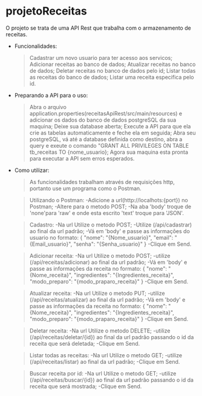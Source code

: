 # projetoReceitas
O projeto se trata de uma API Rest que trabalha com o armazenamento de receitas.

- Funcionalidades:
  >Cadastrar um novo usuario para ter acesso aos servicos;
  >Adicionar receitas ao banco de dados;
  >Atualizar receitas no banco de dados;
  >Deletar receitas no banco de dados pelo id;
  >Listar todas as receitas do banco de dados;
  >Listar uma receita especifica pelo id.

- Preparando a API para o uso:
  >Abra o arquivo application.properties(receitasApiRest/src/main/resources) e adicionar os dados do banco de dados postgreSQL da sua maquina;
  >Deixe sua database aberta;
  >Execute a API para que ela crie as tabelas automaticamente e feche ela em seguida;
  >Abra seu postgreSQL, vá até a database definida como destino, abra a query e exeute o comando "GRANT ALL PRIVILEGES ON TABLE tb_receitas TO {nome_usuario};
  >Agora sua maquina esta pronta para executar a API sem erros esperados.

- Como utilizar:
  >As funcionalidades trabalham através de requisições http, portanto use um programa como o Postman.
  
  >Utilizando o Postman:
    -Adicione a url(http://localhots:{port}) no Postman;
    -Altere para o metodo POST;
    -Na aba 'body' troque de 'none'para 'raw' e onde esta escrito 'text' troque para 'JSON'.
    
  >Cadastro:
    -Na url Utilize o metodo POST;
    -Utilize (/api/cadastrar) ao final da url padrão;
    -Vá em 'body' e passe as informações do usuario no formato:
      {
        "nome": "{Nome_usuario}",
        "email": "{Email_usuario}",
        "senha": "{Senha_usuario}"
      }
    -Clique em Send.
    
  >Adicionar receita:
    -Na url Utilize o metodo POST;
    -utilize (/api/receitas/adicionar) ao final da url padrão;
    -Vá em 'body' e passe as informações da receita no formato:
      {
        "nome": "{Nome_receita}",
        "ingredientes": "{Ingredientes_receita}",
        "modo_preparo": "{modo_praparo_receita}"
      }
     -Clique em Send.
      
  >Atualizar receita:
    -Na url Utilize o metodo PUT;
    -utilize (/api/receitas/atualizar) ao final da url padrão;
    -Vá em 'body' e passe as informações da receita no formato:
      {
        "nome": "{Nome_receita}",
        "ingredientes": "{Ingredientes_receita}",
        "modo_preparo": "{modo_praparo_receita}"
      }
    -Clique em Send.
      
  >Deletar receita:
    -Na url Utilize o metodo DELETE;
    -utilize (/api/receitas/deletar/{id}) ao final da url padrão passando o id da receita que será deletada;
    -Clique em Send.
    
  >Listar todas as receitas:
    -Na url Utilize o metodo GET;
    -utilize (/api/receitas/listar) ao final da url padrão;
    -Clique em Send.
    
  >Buscar receita por id:
    -Na url Utilize o metodo GET;
    -utilize (/api/receitas/buscar/{id}) ao final da url padrão passando o id da receita que será mostrada;
    -Clique em Send.
